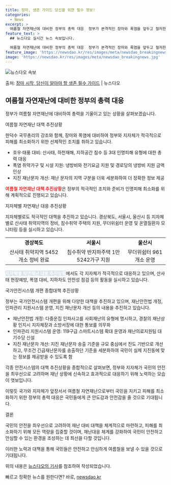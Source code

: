 ```yaml
---
title: 장마, 생존 가이드 당신을 위한 필수 정보!
categories:
  - News
excerpt: >
  여름철 자연재난에 대비한 정부의 총력 대응  정부가 본격적인 장마와 폭염을 앞두고 철저한 사전 대비와 선제 …
feature_text: >
  ## 뉴스다오 실시간 뉴스 속보입니다.

  여름철 자연재난에 대비한 정부의 총력 대응  정부가 본격적인 장마와 폭염을 앞두고 철저한 사전 대비와 선제 …
feature_image: 'https://newsdao.kr/res/images/meta/newsdao_breakingnews.jpg'
image: 'https://newsdao.kr/res/images/meta/newsdao_breakingnews.jpg'
---
```


![뉴스다오 속보](https://newsdao.kr/res/images/meta/newsdao_breakingnews.jpg)

<p>출처: <a href="https://newsdao.kr/4498" rel="dofollow">장마 시작, 당신이 알아야 할 생존 필수 가이드</a> | 뉴스다오</p>

<h2 data-ke-size="size26">여름철 자연재난에 대비한 정부의 총력 대응</h2>
정부가 여름철 자연재난에 대비하여 총력을 기울이고 있는 상황을 살펴보겠습니다.

<p data-ke-size="size16">여름철 자연재난 대책 추진상황</p>
한덕수 국무총리의 강조와 함께, 장마와 폭염에 대비하여 정부와 지자체가 적극적으로 피해를 최소화하기 위한 선제적인 조치를 취하고 있습니다.

<ul>
<li>호우·태풍 대비: 산사태, 하천재해, 지하공간 침수 등 3대 인명피해 유형에 대한 총력 대응</li>
<li>폭염 취약가구 및 시설 지원: 냉방비와 전기요금 지원 및 경로당의 냉방비 지원 금액 인상</li>
<li>지진 재난문자 개선: 재난 문자의 지역 구분을 더욱 세분화하여 더 정확한 정보 제공</li>
</ul>

<b><span style="color: #ee2323;">여름철 자연재난 대책 추진상황</span></b>은 정부의 적극적인 조치와 준비가 인명피해 최소화를 위해 계획적으로 진행되고 있습니다.

<p data-ke-size="size16">지자체별 자연재난 대응 추진상황</p>
지자체별로도 적극적인 대책을 추진하고 있습니다. 경상북도, 서울시, 울산시 등 지자체별로 산사태 취약지역의 정비, 침수취약 주택의 지원, 무더위쉼터 운영 및 온열질환자 모니터링 등을 실시하고 있습니다.

<table>
<tr>
<td style="text-align: center; height: 17px;"><b>경상북도</b></td>
<td style="text-align: center; height: 17px;"><b>서울시</b></td>
<td style="text-align: center; height: 17px;"><b>울산시</b></td>
</tr>
<tr>
<td style="text-align: center; height: 17px;">산사태 취약지역 5452개소 정비 완료</td>
<td style="text-align: center; height: 17px;">침수취약 반지하주택 1만 5242가구 지원</td>
<td style="text-align: center; height: 17px;">무더위쉼터 961개소 운영</td>
</tr>
</table>

<b><span style="background-color: #21538527; color: #ffffff;">지자체별 자연재난 대응 추진상황</span></b>에서도 각 지자체가 적극적으로 대응하고 있으며, 산사태 현장예방, 폭염 대비, 지하차도 안전성 점검 등의 활동을 실시하고 있습니다.

<p data-ke-size="size16">국가안전시스템 개편 종합대책 추진상황</p>
정부는 국가안전시스템 개편을 위해 다양한 대책을 추진하고 있으며, 재난안전법 개정, 인파관리 지원시스템 운영, 지진 재난문자 개선 등의 내용을 추진하고 있습니다.

<ul>
<li>재난안전법 개정: 다중운집 인파사고를 사회재난의 유형에 명시하고, 경찰의 재난상황 인지시 지자체장과 소방서장에 대한 통보를 의무화</li>
<li>인파관리 지원시스템 운영: 119구급 스마트시스템 확대 운영과 재난의료지원팀 대기수당 신설</li>
<li>지진 재난문자 개선: 지진 재난문자 송출 기준을 규모 중심에서 진도 기반으로 개선하고, 무조건 긴급재난문자를 송출하던 기준을 세분화하여 국민이 실제 지진동에 맞는 정보를 제공받을 수 있도록 함</li>
</ul>

각종 안전시스템의 대책 추진상황을 종합적으로 살펴보면, 정부와 지자체가 국민의 안전을 최우선으로 고려하며 재난 상황에 신속하고 효과적으로 대응하기 위해 노력하는 모습이 엿보입니다.

이렇듯 국가와 지자체가 앞장서서 여름철 자연재난으로부터 국민을 지키고 피해를 최소화하기 위한 정부의 총력 대응은 국민들에게 큰 안도감과 안전감을 줄 것으로 기대됩니다.

<p data-ke-size="size16">결론</p>
국민의 안전을 최우선으로 고려하여 재난 대비 대책을 체계적으로 마련하고, 피해를 최소화하기 위해 모든 역량을 집중할 것이며, 재난대응 체계를 강화하여 국민이 안전하고 안심할 수 있는 환경을 조성하는 데 최선을 다할 것입니다.

이러한 노력과 대책을 통해 국민들은 안전하고 안심하게 여름철을 보낼 수 있을 것으로 기대됩니다.

위의 내용은 <a href="https://newsdao.kr/4498">뉴스다오의 기사</a>를 참조하여 작성되었습니다. 

빠르고 정확한 뉴스를 원한다면? 바로, <a href="https://newsdao.kr" rel="dofollow">newsdao.kr</a>


